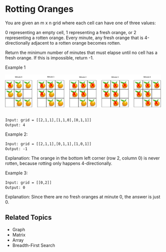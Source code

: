 # Rotting Oranges

You are given an m x n grid where each cell can have one of three values:

0 representing an empty cell,
1 representing a fresh orange, or
2 representing a rotten orange.
Every minute, any fresh orange that is 4-directionally adjacent to a rotten orange becomes rotten.

Return the minimum number of minutes that must elapse until no cell has a fresh orange. If this is impossible, return
-1.

Example 1

![Rotting Oranges](./rotting_oranges.png)

```plain

Input: grid = [[2,1,1],[1,1,0],[0,1,1]]
Output: 4
```

Example 2:

```plain
Input: grid = [[2,1,1],[0,1,1],[1,0,1]]
Output: -1
```

Explanation: The orange in the bottom left corner (row 2, column 0) is never rotten, because rotting only happens
4-directionally.

Example 3:

```plain
Input: grid = [[0,2]]
Output: 0
```

Explanation: Since there are no fresh oranges at minute 0, the answer is just 0.

## Related Topics

- Graph
- Matrix
- Array
- Breadth-First Search